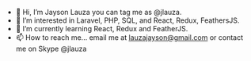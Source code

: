 - 👋 Hi, I’m Jayson Lauza you can tag me as @jlauza.
- 👀 I’m interested in Laravel, PHP, SQL, and React, Redux, FeathersJS.
- 🌱 I’m currently learning React, Redux and FeatherJS.
- 📫 How to reach me... email me at lauzajayson@gmail.com or contact me on Skype @jlauza

<!---
jlauza/jlauza is a ✨ special ✨ repository because its `README.md` (this file) appears on your GitHub profile.
You can click the Preview link to take a look at your changes.
--->

